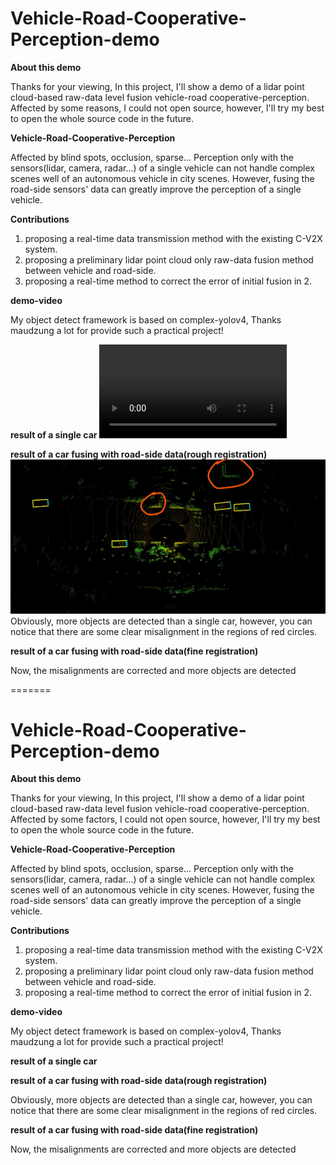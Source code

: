 # Vehicle-Road-Cooperative-Perception-demo
**About this demo**

Thanks for your viewing, In this project,  I'll show a demo of a lidar point cloud-based raw-data level fusion vehicle-road cooperative-perception.  Affected by some reasons,  I could not open source, however, I'll try my best to open the whole source code in the future.



**Vehicle-Road-Cooperative-Perception**

Affected by blind spots, occlusion, sparse... Perception only with the sensors(lidar, camera, radar...) of a single vehicle can not handle complex scenes well of an autonomous vehicle  in city scenes. However, fusing the road-side sensors' data can greatly improve the perception of a single vehicle.



**Contributions**

1. proposing a real-time data transmission method with the existing C-V2X system.
2. proposing a  preliminary lidar point cloud only raw-data fusion method between vehicle and road-side.
3. proposing a real-time method to correct the error of initial fusion in 2.

**demo-video**

My object detect framework is based on complex-yolov4, Thanks  maudzung a lot for provide such a  practical project!

**result of a single car**
![single-car](demo/single-car.mp4)

**result of a car fusing with road-side data(rough registration)**
![original](demo/original.jpg)
Obviously, more objects are detected than a single car, however, you can notice that there are some clear misalignment in the regions of red circles.

**result of a car fusing with road-side data(fine registration)**

Now, the misalignments are corrected and more objects are detected





=======
# Vehicle-Road-Cooperative-Perception-demo
**About this demo**

Thanks for your viewing, In this project,  I'll show a demo of a lidar point cloud-based raw-data level fusion vehicle-road cooperative-perception.  Affected by some factors,  I could not open source, however, I'll try my best to open the whole source code in the future.



**Vehicle-Road-Cooperative-Perception**

Affected by blind spots, occlusion, sparse... Perception only with the sensors(lidar, camera, radar...) of a single vehicle can not handle complex scenes well of an autonomous vehicle  in city scenes. However, fusing the road-side sensors' data can greatly improve the perception of a single vehicle.



**Contributions**

1. proposing a real-time data transmission method with the existing C-V2X system.
2. proposing a  preliminary lidar point cloud only raw-data fusion method between vehicle and road-side.
3. proposing a real-time method to correct the error of initial fusion in 2.

**demo-video**

My object detect framework is based on complex-yolov4, Thanks  maudzung a lot for provide such a  practical project!

**result of a single car**

**result of a car fusing with road-side data(rough registration)**


Obviously, more objects are detected than a single car, however, you can notice that there are some clear misalignment in the regions of red circles.

**result of a car fusing with road-side data(fine registration)**

Now, the misalignments are corrected and more objects are detected


